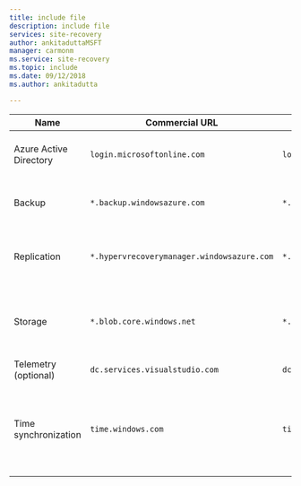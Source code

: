 ```yaml
---
title: include file
description: include file
services: site-recovery
author: ankitaduttaMSFT
manager: carmonm
ms.service: site-recovery
ms.topic: include
ms.date: 09/12/2018
ms.author: ankitadutta

---
```

Name | Commercial URL | Government URL | Description
--- | --- | --- | ---
Azure Active Directory | `login.microsoftonline.com` | `login.microsoftonline.us` | Used for access control and identity management.
Backup | `*.backup.windowsazure.com` | `*.backup.windowsazure.us` | Used for replication data transfer and coordination.
Replication | `*.hypervrecoverymanager.windowsazure.com` | `*.hypervrecoverymanager.windowsazure.us`  | Used for replication management operations and coordination.
Storage | `*.blob.core.windows.net` | `*.blob.core.usgovcloudapi.net`  | Used for access to the storage account that stores replicated data.
Telemetry (optional) | `dc.services.visualstudio.com` | `dc.services.visualstudio.com` | Used for telemetry.
Time synchronization | `time.windows.com` | `time.nist.gov` | Used to check time synchronization between system and global time in all deployments.
